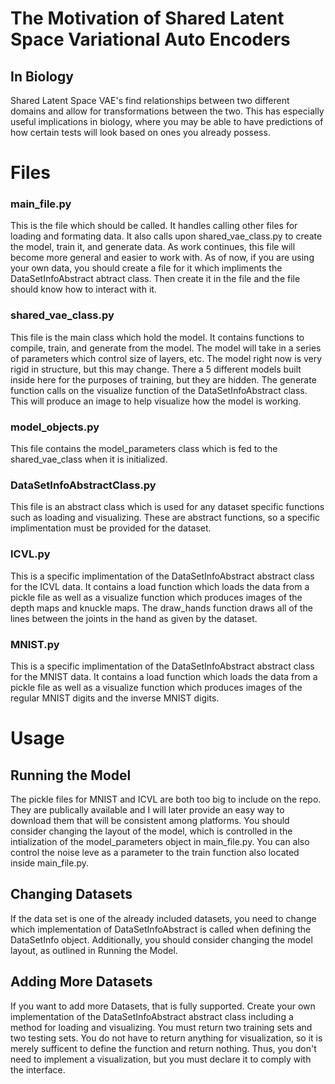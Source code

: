 # The Motivation of Shared Latent Space Variational Auto Encoders
## In Biology
Shared Latent Space VAE's find relationships between two different domains and allow for transformations between the two. This has especially useful implications in biology, where you may be able to have predictions of how certain tests will look based on ones you already possess. 


# Files

### main_file.py
This is the file which should be called. It handles calling other files for loading and formating data. It also calls upon shared_vae_class.py to create the model, train it, and generate data. As work continues, this file will become more general and easier to work with. As of now, if you are using your own data, you should create a file for it which impliments the DataSetInfoAbstract abtract class. Then create it in the file and the file should know how to interact with it.

### shared_vae_class.py
This file is the main class which hold the model. It contains functions to compile, train, and generate from the model. The model will take in a series of parameters which control size of layers, etc. The model right now is very rigid in structure, but this may change. There a 5 different models built inside here for the purposes of training, but they are hidden. The generate function calls on the visualize function of the DataSetInfoAbstract class. This will produce an image to help visualize how the model is working.

### model_objects.py
This file contains the model_parameters class which is fed to the shared_vae_class when it is initialized.

### DataSetInfoAbstractClass.py
This file is an abstract class which is used for any dataset specific functions such as loading and visualizing. These are abstract functions, so a specific implimentation must be provided for the dataset.

### ICVL.py
This is a specific implimentation of the DataSetInfoAbstract abstract class for the ICVL data. It contains a load function which loads the data from a pickle file as well as a visualize function which produces images of the depth maps and knuckle maps. The draw_hands function draws all of the lines between the joints in the hand as given by the dataset. 

### MNIST.py
This is a specific implimentation of the DataSetInfoAbstract abstract class for the MNIST data. It contains a load function which loads the data from a pickle file as well as a visualize function which produces images of the regular MNIST digits and the inverse MNIST digits.

# Usage
## Running the Model
The pickle files for MNIST and ICVL are both too big to include on the repo. They are publically available and I will later provide an easy way to download them that will be consistent among platforms. You should consider changing the layout of the model, which is controlled in the intialization of the model_parameters object in main_file.py. You can also control the noise leve as a parameter to the train function also located inside main_file.py.

## Changing Datasets
If the data set is one of the already included datasets, you need to change which implementation of DataSetInfoAbstract is called when defining the DataSetInfo object. Additionally, you should consider changing the model layout, as outlined in Running the Model.

## Adding More Datasets
If you want to add more Datasets, that is fully supported. Create your own implementation of the DataSetInfoAbstract abstract class including a method for loading and visualizing. You must return two training sets and two testing sets. You do not have to return anything for visualization, so it is merely sufficent to define the function and return nothing. Thus, you don't need to implement a visualization, but you must declare it to comply with the interface. 
